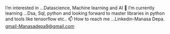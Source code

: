 I’m interested in ...Datascience, Machine learning and AI
🌱 I’m currently learning ...Dsa, Sql, python and looking forward to master libraries in python and tools like tensorflow etc..
📫 How to reach me ...Linkedin-Manasa Depa. gmail-Manasadepa9@gmail.com
